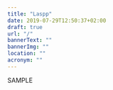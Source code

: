 ```yaml
---
title: "Laspp"
date: 2019-07-29T12:50:37+02:00
draft: true
url: "/"
bannerText: ""
bannerImg: ""
location: ""
acronym: ""
---
```


SAMPLE